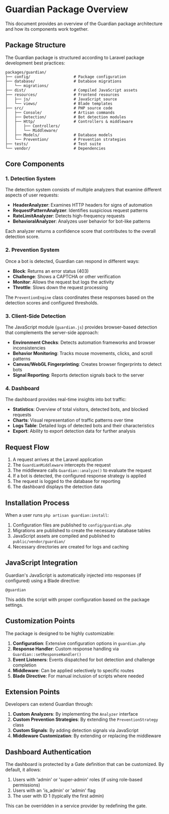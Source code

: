# Guardian Package Overview

This document provides an overview of the Guardian package architecture and how its components work together.

## Package Structure

The Guardian package is structured according to Laravel package development best practices:

```
packages/guardian/
├── config/                   # Package configuration
├── database/                 # Database migrations
│   └── migrations/
├── dist/                     # Compiled JavaScript assets
├── resources/                # Frontend resources
│   ├── js/                   # JavaScript source
│   └── views/                # Blade templates
├── src/                      # PHP source code
│   ├── Console/              # Artisan commands
│   ├── Detection/            # Bot detection modules
│   ├── Http/                 # Controllers & middleware
│   │   ├── Controllers/
│   │   └── Middleware/
│   ├── Models/               # Database models
│   └── Prevention/           # Prevention strategies
├── tests/                    # Test suite
└── vendor/                   # Dependencies
```

## Core Components

### 1. Detection System

The detection system consists of multiple analyzers that examine different aspects of user requests:

-   **HeaderAnalyzer**: Examines HTTP headers for signs of automation
-   **RequestPatternAnalyzer**: Identifies suspicious request patterns
-   **RateLimitAnalyzer**: Detects high-frequency requests
-   **BehavioralAnalyzer**: Analyzes user behavior for bot-like patterns

Each analyzer returns a confidence score that contributes to the overall detection score.

### 2. Prevention System

Once a bot is detected, Guardian can respond in different ways:

-   **Block**: Returns an error status (403)
-   **Challenge**: Shows a CAPTCHA or other verification
-   **Monitor**: Allows the request but logs the activity
-   **Throttle**: Slows down the request processing

The `PreventionEngine` class coordinates these responses based on the detection scores and configured thresholds.

### 3. Client-Side Detection

The JavaScript module (`guardian.js`) provides browser-based detection that complements the server-side approach:

-   **Environment Checks**: Detects automation frameworks and browser inconsistencies
-   **Behavior Monitoring**: Tracks mouse movements, clicks, and scroll patterns
-   **Canvas/WebGL Fingerprinting**: Creates browser fingerprints to detect bots
-   **Signal Reporting**: Reports detection signals back to the server

### 4. Dashboard

The dashboard provides real-time insights into bot traffic:

-   **Statistics**: Overview of total visitors, detected bots, and blocked requests
-   **Charts**: Visual representation of traffic patterns over time
-   **Logs Table**: Detailed logs of detected bots and their characteristics
-   **Export**: Ability to export detection data for further analysis

## Request Flow

1. A request arrives at the Laravel application
2. The `GuardianMiddleware` intercepts the request
3. The middleware calls `Guardian::analyze()` to evaluate the request
4. If a bot is detected, the configured response strategy is applied
5. The request is logged to the database for reporting
6. The dashboard displays the detection data

## Installation Process

When a user runs `php artisan guardian:install`:

1. Configuration files are published to `config/guardian.php`
2. Migrations are published to create the necessary database tables
3. JavaScript assets are compiled and published to `public/vendor/guardian/`
4. Necessary directories are created for logs and caching

## JavaScript Integration

Guardian's JavaScript is automatically injected into responses (if configured) using a Blade directive:

```blade
@guardian
```

This adds the script with proper configuration based on the package settings.

## Customization Points

The package is designed to be highly customizable:

1. **Configuration**: Extensive configuration options in `guardian.php`
2. **Response Handler**: Custom response handling via `Guardian::setResponseHandler()`
3. **Event Listeners**: Events dispatched for bot detection and challenge completion
4. **Middleware**: Can be applied selectively to specific routes
5. **Blade Directive**: For manual inclusion of scripts where needed

## Extension Points

Developers can extend Guardian through:

1. **Custom Analyzers**: By implementing the `Analyzer` interface
2. **Custom Prevention Strategies**: By extending the `PreventionStrategy` class
3. **Custom Signals**: By adding detection signals via JavaScript
4. **Middleware Customization**: By extending or replacing the middleware

## Dashboard Authentication

The dashboard is protected by a Gate definition that can be customized. By default, it allows:

1. Users with 'admin' or 'super-admin' roles (if using role-based permissions)
2. Users with an 'is_admin' or 'admin' flag
3. The user with ID 1 (typically the first admin)

This can be overridden in a service provider by redefining the gate.

